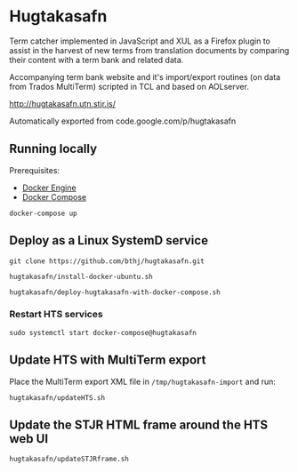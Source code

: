 # Hugtakasafn

Term catcher implemented in JavaScript and XUL as a Firefox plugin to assist in the harvest of new terms from translation documents by comparing their content with a term bank and related data.

Accompanying term bank website and it's import/export routines (on data from Trados MultiTerm) scripted in TCL and based on AOLserver.

http://hugtakasafn.utn.stjr.is/


Automatically exported from code.google.com/p/hugtakasafn

## Running locally

Prerequisites:
- [Docker Engine](https://docs.docker.com/engine/install/)
- [Docker Compose](https://docs.docker.com/compose/install/)

```
docker-compose up
```

## Deploy as a Linux SystemD service
```
git clone https://github.com/bthj/hugtakasafn.git

hugtakasafn/install-docker-ubuntu.sh

hugtakasafn/deploy-hugtakasafn-with-docker-compose.sh
```

### Restart HTS services
```
sudo systemctl start docker-compose@hugtakasafn
```

## Update HTS with MultiTerm export

Place the MultiTerm export XML file in `/tmp/hugtakasafn-import` and run:
```
hugtakasafn/updateHTS.sh
```

## Update the STJR HTML frame around the HTS web UI
```
hugtakasafn/updateSTJRframe.sh
```
